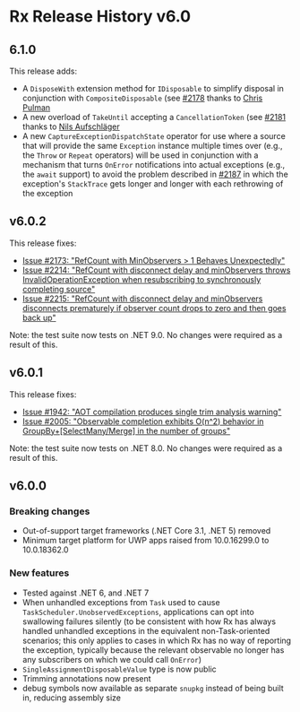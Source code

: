 ﻿# Rx Release History v6.0

## 6.1.0

This release adds:

* A `DisposeWith` extension method for `IDisposable` to simplify disposal in conjunction with `CompositeDisposable` (see [#2178](https://github.com/dotnet/reactive/pull/2178) thanks to [Chris Pulman](https://github.com/ChrisPulman)
* A new overload of `TakeUntil` accepting a `CancellationToken` (see [#2181](https://github.com/dotnet/reactive/issues/2181) thanks to [Nils Aufschläger](https://github.com/nilsauf)
* A new `CaptureExceptionDispatchState` operator for use where a source that will provide the same `Exception` instance multiple times over (e.g., the `Throw` or `Repeat` operators) will be used in conjunction with a mechanism that turns `OnError` notifications into actual exceptions (e.g., the `await` support) to avoid the problem described in [#2187](https://github.com/dotnet/reactive/issues/2187) in which the exception's `StackTrace` gets longer and longer with each rethrowing of the exception

## v6.0.2

This release fixes:

* [Issue #2173: "RefCount with MinObservers > 1 Behaves Unexpectedly"](https://github.com/dotnet/reactive/issues/2173)
* [Issue #2214: "RefCount with disconnect delay and minObservers throws InvalidOperationException when resubscribing to synchronously completing source"](https://github.com/dotnet/reactive/issues/2214)
* [Issue #2215: "RefCount with disconnect delay and minObservers disconnects prematurely if observer count drops to zero and then goes back up"](https://github.com/dotnet/reactive/issues/2215)

Note: the test suite now tests on .NET 9.0. No changes were required as a result of this.

## v6.0.1

This release fixes:

* [Issue #1942: "AOT compilation produces single trim analysis warning"](https://github.com/dotnet/reactive/issues/1942)
* [Issue #2005: "Observable completion exhibits O(n^2) behavior in GroupBy+[SelectMany/Merge] in the number of groups"](https://github.com/dotnet/reactive/issues/2005)

Note: the test suite now tests on .NET 8.0. No changes were required as a result of this.

## v6.0.0

### Breaking changes

* Out-of-support target frameworks (.NET Core 3.1, .NET 5) removed
* Minimum target platform for UWP apps raised from 10.0.16299.0 to 10.0.18362.0

### New features

* Tested against .NET 6, and .NET 7
* When unhandled exceptions from `Task` used to cause `TaskScheduler.UnobservedExceptions`, applications can opt into swallowing failures silently (to be consistent with how Rx has always handled unhandled exceptions in the equivalent non-Task-oriented scenarios; this only applies to cases in which Rx has no way of reporting the exception, typically because the relevant observable no longer has any subscribers on which we could call `OnError`)
* `SingleAssignmentDisposableValue` type is now public
* Trimming annotations now present
* debug symbols now available as separate `snupkg` instead of being built in, reducing assembly size